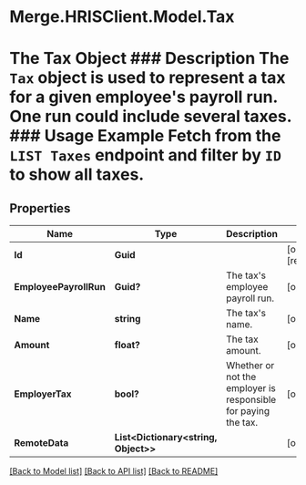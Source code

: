 # Merge.HRISClient.Model.Tax
# The Tax Object ### Description The `Tax` object is used to represent a tax for a given employee's payroll run. One run could include several taxes.  ### Usage Example Fetch from the `LIST Taxes` endpoint and filter by `ID` to show all taxes.

## Properties

Name | Type | Description | Notes
------------ | ------------- | ------------- | -------------
**Id** | **Guid** |  | [optional] [readonly] 
**EmployeePayrollRun** | **Guid?** | The tax&#39;s employee payroll run. | [optional] 
**Name** | **string** | The tax&#39;s name. | [optional] 
**Amount** | **float?** | The tax amount. | [optional] 
**EmployerTax** | **bool?** | Whether or not the employer is responsible for paying the tax. | [optional] 
**RemoteData** | **List&lt;Dictionary&lt;string, Object&gt;&gt;** |  | [optional] 

[[Back to Model list]](../README.md#documentation-for-models) [[Back to API list]](../README.md#documentation-for-api-endpoints) [[Back to README]](../README.md)

